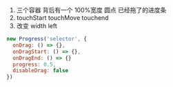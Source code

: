 1. 三个容器  背后有一个 100%宽度  圆点  已经拖了的进度条
2. touchStart  touchMove  touchend
3. 改变  width  left

```js
new Progress('selector', {
  onDrag: () => {},
  onDragStart: () => {},
  onDragEnd: () => {}
  progress: 0.5,
  disableDrag: false
})
```
